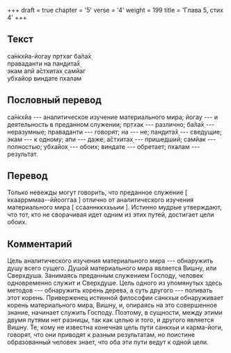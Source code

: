 +++
draft = true
chapter = '5'
verse = '4'
weight = 199
title = 'Глава 5, стих 4'
+++
## Текст

са̄н̇кхйа-йогау пр̣тхаг ба̄ла̄х̣  
праваданти на пан̣д̣ита̄х̣  
экам апй а̄стхитах̣ самйаг  
убхайор виндате пхалам

## Пословный перевод

са̄н̇кхйа --- аналитическое изучение материального мира; йогау --- и
деятельность в преданном служении; пр̣тхак --- различно; ба̄ла̄х̣ ---
неразумные; праваданти --- говорят; на --- не; пан̣д̣ита̄х̣ --- сведущие;
экам --- к одному; апи --- даже; а̄стхитах̣ --- пришедший; самйак ---
полностью; убхайох̣ --- обоих; виндате --- обретает; пхалам ---
результат.

## Перевод

Только невежды могут говорить, что преданное служение \[
ккааррммаа--ййооггаа \] отлично от аналитического изучения материального
мира \[ ссааннккххььии \]. Истинно мудрые утверждают, что тот, кто не
сворачивая идет одним из этих путей, достигает цели обоих.

## Комментарий

Цель аналитического изучения материального мира --- обнаружить душу
всего сущего. Душой материального мира является Вишну, или Сверхдуша.
Занимаясь преданным служением Господу, человек одновременно служит и
Сверхдуше. Цель одного из упомянутых здесь методов --- обнаружить корень
дерева, а суть другого --- поливать этот корень. Приверженец истинной
философии санкхьи обнаруживает корень материального мира, Вишну, и,
опираясь на это совершенное знание, начинает служить Господу. Поэтому, в
сущности, между этими двумя путями нет разницы, так как целью и того, и
другого является Вишну. Те, кому не известна конечная цель пути санкхьи
и карма-йоги, говорят, что они приводят к разным результатам, но
поистине образованный человек знает, что оба эти пути ведут к одной
цели.
